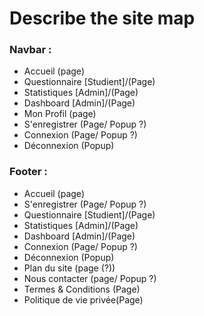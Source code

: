 # Describe the site map

### Navbar :
- Accueil (page)
- Questionnaire [Studient]/(Page)
- Statistiques [Admin]/(Page)
- Dashboard [Admin]/(Page)
- Mon Profil (page)
- S'enregistrer (Page/ Popup ?)
- Connexion (Page/ Popup ?)
- Déconnexion (Popup)

### Footer :
- Accueil (page)
- S'enregistrer (Page/ Popup ?)
- Questionnaire [Studient]/(Page)
- Statistiques [Admin]/(Page)
- Dashboard [Admin]/(Page)
- Connexion (Page/ Popup ?)
- Déconnexion (Popup)
- Plan du site (page (?))
- Nous contacter (page/ Popup ?)
- Termes & Conditions (Page)
- Politique de vie privée(Page)
